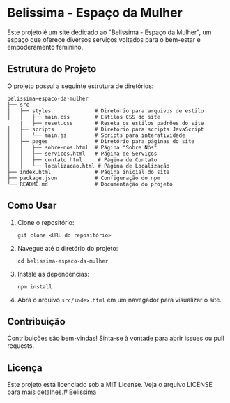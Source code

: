 # Belissima - Espaço da Mulher

Este projeto é um site dedicado ao "Belissima - Espaço da Mulher", um espaço que oferece diversos serviços voltados para o bem-estar e empoderamento feminino.

## Estrutura do Projeto

O projeto possui a seguinte estrutura de diretórios:

```
belissima-espaco-da-mulher
├── src
│   ├── styles              # Diretório para arquivos de estilo
│   │   ├── main.css        # Estilos CSS do site
    |   ├── reset.css       # Reseta os estilos padrões do site
│   ├── scripts             # Diretório para scripts JavaScript
│   │   └── main.js         # Scripts para interatividade
│   ├── pages               # Diretório para páginas do site
│   │   ├── sobre-nos.html  # Página "Sobre Nós"
│   │   ├── servicos.html   # Página de Serviços
│   │   ├── contato.html     # Página de Contato
│   │   └── localizacao.html # Página de Localização
├── index.html              # Página inicial do site
├── package.json            # Configuração do npm
└── README.md               # Documentação do projeto
```

## Como Usar

1. Clone o repositório:
   ```
   git clone <URL do repositório>
   ```

2. Navegue até o diretório do projeto:
   ```
   cd belissima-espaco-da-mulher
   ```

3. Instale as dependências:
   ```
   npm install
   ```

4. Abra o arquivo `src/index.html` em um navegador para visualizar o site.

## Contribuição

Contribuições são bem-vindas! Sinta-se à vontade para abrir issues ou pull requests.

## Licença

Este projeto está licenciado sob a MIT License. Veja o arquivo LICENSE para mais detalhes.#   B e l i s s i m a 
 
 